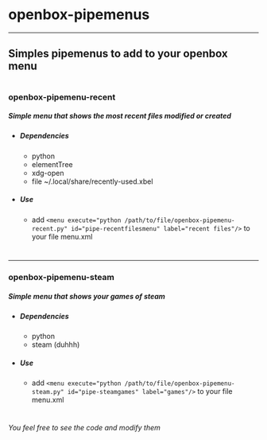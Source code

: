 # openbox-pipemenus
****
## Simples pipemenus to add to your openbox menu
#
### openbox-pipemenu-recent
##### Simple menu that shows the most recent files modified or created
* ##### __Dependencies__
    * python
    * elementTree
    * xdg-open
    * file ~/.local/share/recently-used.xbel
* ##### __Use__
    * add `<menu execute="python /path/to/file/openbox-pipemenu-recent.py" id="pipe-recentfilesmenu" label="recent files"/>` to your file menu.xml
#
****
### openbox-pipemenu-steam
##### Simple menu that shows your games of steam
* ##### __Dependencies__
    * python
    * steam (duhhh)
* ##### __Use__
    * add `<menu execute="python /path/to/file/openbox-pipemenu-steam.py" id="pipe-steamgames" label="games"/>` to your file menu.xml
#
#
###### You feel free to see the code and modify them
